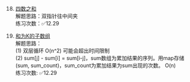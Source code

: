 18. [四数之和](https://leetcode-cn.com/problems/4sum)  
解题思路：双指针往中间夹  
练习次数：✅12.29

560. [和为K的子数组](https://leetcode-cn.com/problems/subarray-sum-equals-k/)  
解题思路：  
(1) 双层循环 O(n^2) 可能会超出时间限制  
(2) sum[j] - sum[i] = sum[i-j]，sum数组为累加结果的序列。用map存储(sum, sum_count)，sum_count为累加结果为sum出现的次数。 O(n)  
练习次数: ✅12.29

